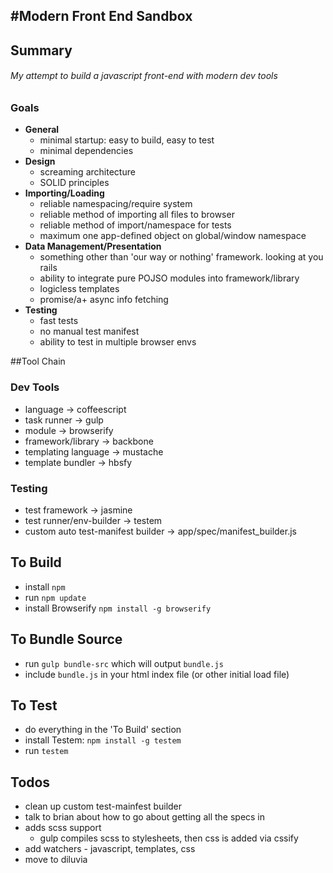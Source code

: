 #Modern Front End Sandbox
---

## Summary

###### My attempt to build a javascript front-end with modern dev tools

### Goals

  - **General**
    - minimal startup: easy to build, easy to test
    - minimal dependencies
  - **Design**
    - screaming architecture
    - SOLID principles
  - **Importing/Loading**
    - reliable namespacing/require system
    - reliable method of importing all files to browser
    - reliable method of import/namespace for tests
    - maximum one app-defined object on global/window namespace
  - **Data Management/Presentation**
    - something other than 'our way or nothing' framework. looking at you rails
    - ability to integrate pure POJSO modules into framework/library
    - logicless templates
    - promise/a+ async info fetching
  - **Testing**
    - fast tests
    - no manual test manifest
    - ability to test in multiple browser envs


##Tool Chain

### Dev Tools
  - language            -> coffeescript
  - task runner         -> gulp
  - module              -> browserify
  - framework/library   -> backbone
  - templating language -> mustache
  - template bundler    -> hbsfy

### Testing
  - test framework                    -> jasmine
  - test runner/env-builder           -> testem
  - custom auto test-manifest builder -> app/spec/manifest_builder.js


## To Build
  - install `npm`
  - run `npm update`
  - install Browserify `npm install -g browserify`

## To Bundle Source
  - run `gulp bundle-src` which will output `bundle.js`
  - include `bundle.js` in your html index file (or other initial load file)

## To Test
  - do everything in the 'To Build' section
  - install Testem: `npm install -g testem`
  - run `testem`

## Todos
  - clean up custom test-mainfest builder
  - talk to brian about how to go about getting all the specs in
  - adds scss support
    - gulp compiles scss to stylesheets, then css is added via cssify
  - add watchers - javascript, templates, css
  - move to diluvia
